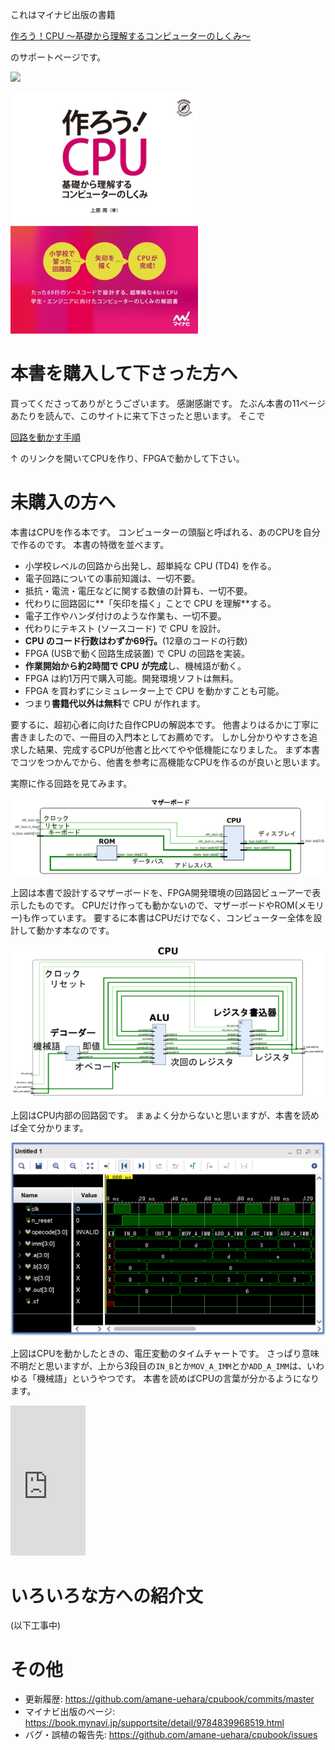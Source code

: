 これはマイナビ出版の書籍

<a target="_blank" href="https://www.amazon.co.jp/gp/product/4839968519/ref=as_li_tl?ie=UTF8&camp=247&creative=1211&creativeASIN=4839968519&linkCode=as2&tag=tukuroucpu-22&linkId=1a4efec3926c4cd2cf5e72bee2e737de">作ろう！CPU ～基礎から理解するコンピューターのしくみ～</a><img src="//ir-jp.amazon-adsystem.com/e/ir?t=tukuroucpu-22&l=am2&o=9&a=4839968519" width="1" height="1" border="0" alt="" style="border:none !important; margin:0px !important;" />

のサポートページです。

<a target="_blank"  href="https://www.amazon.co.jp/gp/product/4839968519/ref=as_li_tl?ie=UTF8&camp=247&creative=1211&creativeASIN=4839968519&linkCode=as2&tag=tukuroucpu-22&linkId=7971e347c2e7cd8d52296e29ad0efdab"><img border="0" src="//ws-fe.amazon-adsystem.com/widgets/q?_encoding=UTF8&MarketPlace=JP&ASIN=4839968519&ServiceVersion=20070822&ID=AsinImage&WS=1&Format=_SL250_&tag=tukuroucpu-22" ></a><img src="//ir-jp.amazon-adsystem.com/e/ir?t=tukuroucpu-22&l=am2&o=9&a=4839968519" width="1" height="1" border="0" alt="" style="border:none !important; margin:0px !important;" />

![ ](top/cpu_cover.jpg)

# 本書を購入して下さった方へ

買ってくださってありがとうございます。
感謝感謝です。
たぶん本書の11ページあたりを読んで、このサイトに来て下さったと思います。
そこで

[回路を動かす手順](howto/index.md)

↑
のリンクを開いてCPUを作り、FPGAで動かして下さい。

# 未購入の方へ

本書はCPUを作る本です。
コンピューターの頭脳と呼ばれる、あのCPUを自分で作るのです。
本書の特徴を並べます。

* 小学校レベルの回路から出発し、超単純な CPU (TD4) を作る。
* 電子回路についての事前知識は、一切不要。
* 抵抗・電流・電圧などに関する数値の計算も、一切不要。
* 代わりに回路図に**「矢印を描く」ことで CPU を理解**する。
* 電子工作やハンダ付けのような作業も、一切不要。
* 代わりにテキスト (ソースコード) で CPU を設計。
* **CPU のコード行数はわずか69行。**(12章のコードの行数)
* FPGA (USBで動く回路生成装置) で CPU の回路を実装。
* **作業開始から約2時間で CPU が完成**し、機械語が動く。
* FPGA は約1万円で購入可能。開発環境ソフトは無料。
* FPGA を買わずにシミュレーター上で CPU を動かすことも可能。
* つまり**書籍代以外は無料**で CPU が作れます。

要するに、超初心者に向けた自作CPUの解説本です。
他書よりはるかに丁寧に書きましたので、一冊目の入門本としてお薦めです。
しかし分かりやすさを追求した結果、完成するCPUが他書と比べてやや低機能になりました。
まず本書でコツをつかんでから、他書を参考に高機能なCPUを作るのが良いと思います。

実際に作る回路を見てみます。

![ ](top/mb-schematic.png)

上図は本書で設計するマザーボードを、FPGA開発環境の回路図ビューアーで表示したものです。
CPUだけ作っても動かないので、マザーボードやROM(メモリー)も作っています。
要するに本書はCPUだけでなく、コンピューター全体を設計して動かす本なのです。

![ ](top/cpu-schematic.png)

上図はCPU内部の回路図です。
まぁよく分からないと思いますが、本書を読めば全て分かります。

![ ](top/wave.png)

上図はCPUを動かしたときの、電圧変動のタイムチャートです。
さっぱり意味不明だと思いますが、上から3段目の`IN_B`とか`MOV_A_IMM`とか`ADD_A_IMM`は、いわゆる「機械語」というやつです。
本書を読めばCPUの言葉が分かるようになります。

<iframe style="width:120px;height:240px;" marginwidth="0" marginheight="0" scrolling="no" frameborder="0" src="https://rcm-fe.amazon-adsystem.com/e/cm?ref=qf_sp_asin_til&t=tukuroucpu-22&m=amazon&o=9&p=8&l=as1&IS1=1&detail=1&asins=4839968519&linkId=916b3d5ce6ebc0319c4f6521d8aeff8b&bc1=ffffff&lt1=_top&fc1=333333&lc1=0066c0&bg1=ffffff&f=ifr"></iframe>

# いろいろな方への紹介文

(以下工事中)

# その他

* 更新履歴: <https://github.com/amane-uehara/cpubook/commits/master>
* マイナビ出版のページ: <https://book.mynavi.jp/supportsite/detail/9784839968519.html>
* バグ・誤植の報告先: <https://github.com/amane-uehara/cpubook/issues>
